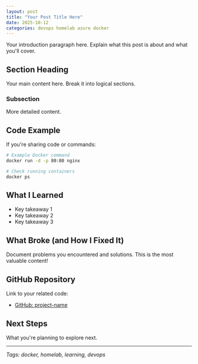 ```yaml
---
layout: post
title: "Your Post Title Here"
date: 2025-10-12
categories: devops homelab azure docker
---
```


Your introduction paragraph here. Explain what this post is about and what you'll cover.

## Section Heading

Your main content here. Break it into logical sections.

### Subsection

More detailed content.

## Code Example

If you're sharing code or commands:

```bash
# Example Docker command
docker run -d -p 80:80 nginx

# Check running containers
docker ps
```

## What I Learned

- Key takeaway 1
- Key takeaway 2
- Key takeaway 3

## What Broke (and How I Fixed It)

Document problems you encountered and solutions. This is the most valuable content!

## GitHub Repository

Link to your related code:
- [GitHub: project-name](https://github.com/artezchapman/project-name)

## Next Steps

What you're planning to explore next.

---

*Tags: docker, homelab, learning, devops*
